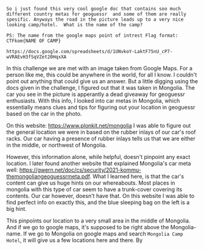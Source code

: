 `So i just found this very cool google doc that contains soo much different country metas for geoguessr 
and some of them are really spesific. Anyways the road in the picture leads up to a very nice looking camp/hotel. 
What is the name of the camp?`

`PS: The name from the google maps point of intrest Flag format: CTFkom{NAME OF CAMP}`

`https://docs.google.com/spreadsheets/d/1UNvkoY-LaktF75nU_cP7-wVRAEvH3fSqVZet20HqxXA`

In this challenge we are met with an image taken from Google Maps. For a person like me, this could be anywhere in the world,
for all I know. I couldn't point out anything that could give us an answer. But a little digging using the docs given in
the challenge, I figured out that it was taken in Mongolia. The car you see in the picture is apperantly a dead giveaway
for geoguessr enthusiasts. With this info, I looked into car metas in Mongolia, which essentially means clues and tips
for figuring out your location in geoguessr based on the car in the photo. 

On this website: https://www.plonkit.net/mongolia I was able to figure out the general location we were in based on the
rubber inlays of our car's roof racks. Our car having a presence of rubber inlays tells us that we are either in the middle,
or northwest of Mongolia.

However, this information alone, while helpful, doesn't pinpoint any exact location. I later found another website that
explained Mongolia's car meta well: https://gwern.net/doc/cs/security/2021-kommu-themongoliangeoguessrmeta.pdf.
What I learned here, is that the car's content can give us huge hints on our whereabouts. Most places in mongolia with this
type of car seem to have a trunk-cover covering its contents. Our car however, doesn't have that. On this website I was able
to find perfect info on exactly this, and the blue sleeping bag on the left is a big hint.

This pinpoints our location to a very small area in the middle of Mongolia. And if we go to google maps, it's supposed to be
right above the Mongolia-name. If we go to Mongolia on google maps and search `Mongolia Camp Hotel`, it will give us
a few locations here and there. By 

